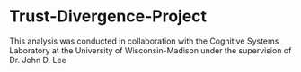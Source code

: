 # Trust-Divergence-Project

This analysis was conducted in collaboration with the Cognitive Systems Laboratory at the University of Wisconsin-Madison under the supervision of Dr. John D. Lee

